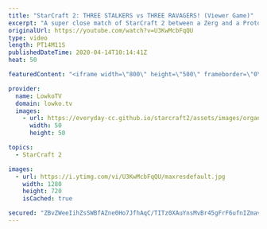 ```yaml
---
title: "StarCraft 2: THREE STALKERS vs THREE RAVAGERS! (Viewer Game)"
excerpt: "A super close match of StarCraft 2 between a Zerg and a Protoss in Diamond League. In this game we see a Proxy Hatchery versus a Photon Cannon Rush get down the final units of three Protoss Stalkers and three Zerg Ravagers.  Support my work: http://www.patreon.com/lowkotv  If you have an awesome game"
originalUrl: https://youtube.com/watch?v=U3KwMcbFqQU
type: video
length: PT14M11S
publishedDateTime: 2020-04-14T10:14:41Z
heat: 50

featuredContent: "<iframe width=\"800\" height=\"500\" frameborder=\"0\" src=\"https://www.youtube.com/embed/U3KwMcbFqQU\" allow=\"accelerometer; autoplay; encrypted-media; gyroscope; picture-in-picture\" allowfullscreen></iframe>"

provider:
  name: LowkoTV
  domain: lowko.tv
  images:
    - url: https://everyday-cc.github.io/starcraft2/assets/images/organizations/lowko.tv-50x50.jpg
      width: 50
      height: 50

topics:
  - StarCraft 2

images:
  - url: https://i.ytimg.com/vi/U3KwMcbFqQU/maxresdefault.jpg
    width: 1280
    height: 720
    isCached: true

secured: "ZBvZWeeIihZsSWBfAZne0Ho7JfhAqC/TITz0XAuYnsMvBr45gFrF6ufnIZmavgrLedGbXiZaNEByQ+iwMsWwogA1H+Z2nhrIwRHbRAsnZh41E8kyZ/B3cSkX0k+2w4h3NHojoFSDnEVYcGp6Aa9ssFRnicLyWCD2swVAOmMEcqdVhk+vdj5oEhtajcYFTTbft5Mas4sWUu7S4REQw1eczHn2fl29GTukKvNwr0doLwsQEVQ8ngrnGAnEd0zj8fDwGrQLI8a0hGEFLpe89QsLdz2J/nBQvzzGMCD7PRRxaw4tU2neOtG8v+fWvLxYueqaFE3a13tMn6neSd+MAqychenfNqjingZCfIvp8HiLt0n9tTVLAfSkdrwDMHA1zfYSNR1ZFSDHif8fArcSU5oBK1rCBuvHDjHfUgxdbvMzpvg=;570OEOEPGdEXCLhHa2wq8g=="
---
```


